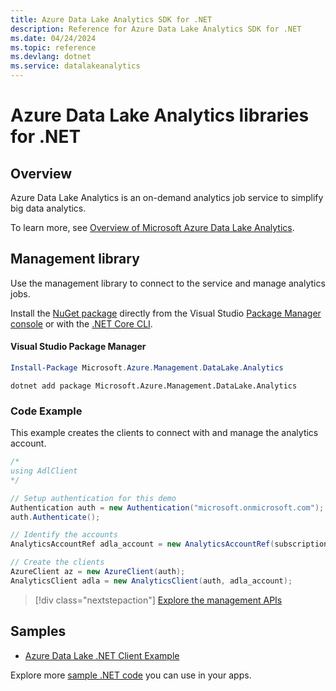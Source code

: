 ```yaml
---
title: Azure Data Lake Analytics SDK for .NET
description: Reference for Azure Data Lake Analytics SDK for .NET
ms.date: 04/24/2024
ms.topic: reference
ms.devlang: dotnet
ms.service: datalakeanalytics
---
```

# Azure Data Lake Analytics libraries for .NET

## Overview

Azure Data Lake Analytics is an on-demand analytics job service to simplify big data analytics.

To learn more, see [Overview of Microsoft Azure Data Lake Analytics](/azure/data-lake-analytics/data-lake-analytics-overview).

## Management library

Use the management library to connect to the service and manage analytics jobs.

Install the [NuGet package](https://www.nuget.org/packages/Microsoft.Azure.Management.DataLake.Analytics) directly from the Visual Studio [Package Manager console][PackageManager] or with the [.NET Core CLI][DotNetCLI].

#### Visual Studio Package Manager

```powershell
Install-Package Microsoft.Azure.Management.DataLake.Analytics
```

```dotnetcli
dotnet add package Microsoft.Azure.Management.DataLake.Analytics
```

### Code Example

This example creates the clients to connect with and manage the analytics account.

```csharp
/*
using AdlClient 
*/

// Setup authentication for this demo
Authentication auth = new Authentication("microsoft.onmicrosoft.com"); // change this to YOUR tenant
auth.Authenticate();

// Identify the accounts
AnalyticsAccountRef adla_account = new AnalyticsAccountRef(subscriptionId, resourceGroup, userName);

// Create the clients
AzureClient az = new AzureClient(auth);
AnalyticsClient adla = new AnalyticsClient(auth, adla_account);
```

> [!div class="nextstepaction"]
> [Explore the management APIs](/dotnet/api/overview/azure/datalakeanalytics/management)

## Samples
* [Azure Data Lake .NET Client Example](https://azure.microsoft.com/resources/samples/data-lake-dotnet-client/)

Explore more [sample .NET code](https://azure.microsoft.com/resources/samples/?platform=dotnet) you can use in your apps.

[PackageManager]: https://docs.microsoft.com/nuget/tools/package-manager-console
[DotNetCLI]: https://docs.microsoft.com/dotnet/core/tools/dotnet-add-package